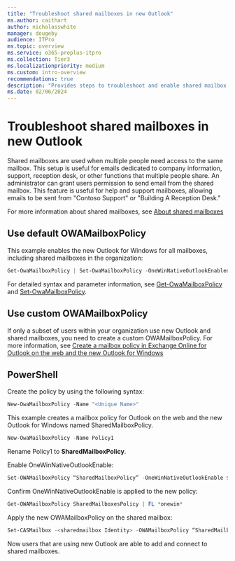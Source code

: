 ```yaml
---
title: "Troubleshoot shared mailboxes in new Outlook"
ms.author: caithart
author: nicholasswhite
manager: dougeby
audience: ITPro
ms.topic: overview
ms.service: o365-proplus-itpro
ms.collection: Tier3
ms.localizationpriority: medium
ms.custom: intro-overview
recommendations: true
description: "Provides steps to troubleshoot and enable shared mailbox in new Outlook using OWAMailboxPolicy settings and PowerShell commands"
ms.date: 02/06/2024
---
```


# Troubleshoot shared mailboxes in new Outlook

Shared mailboxes are used when multiple people need access to the same mailbox. This setup is useful for emails dedicated to company information, support, reception desk, or other functions that multiple people share. An administrator can grant users permission to send email from the shared mailbox. This feature is useful for help and support mailboxes, allowing emails to be sent from "Contoso Support" or "Building A Reception Desk."

For more information about shared mailboxes, see [About shared mailboxes](https://learn.microsoft.com/en-us/microsoft-365/admin/email/about-shared-mailboxes?view=o365-worldwide)

## Use default OWAMailboxPolicy

This example enables the new Outlook for Windows for all mailboxes, including shared mailboxes in the organization:
```powershell
Get-OwaMailboxPolicy | Set-OwaMailboxPolicy -OneWinNativeOutlookEnabled $true
```

For detailed syntax and parameter information, see [Get-OwaMailboxPolicy](https://learn.microsoft.com/en-us/powershell/module/exchange/get-owamailboxpolicy?view=exchange-ps) and [Set-OwaMailboxPolicy](https://learn.microsoft.com/en-us/powershell/module/exchange/set-owamailboxpolicy?view=exchange-ps).

## Use custom OWAMailboxPolicy

If only a subset of users within your organization use new Outlook and shared mailboxes, you need to create a custom OWAMailboxPolicy. For more information, see [Create a mailbox policy in Exchange Online for Outlook on the web and the new Outlook for Windows](https://learn.microsoft.com/en-us/exchange/clients-and-mobile-in-exchange-online/outlook-on-the-web/create-outlook-web-app-mailbox-policy)

## PowerShell

Create the policy by using the following syntax:
```powershell
New-OwaMailboxPolicy -Name "<Unique Name>"
```

This example creates a mailbox policy for Outlook on the web and the new Outlook for Windows named SharedMailboxPolicy.

```powershell
New-OwaMailboxPolicy -Name Policy1
```

Rename Policy1 to **SharedMailboxPolicy**.

Enable OneWinNativeOutlookEnable:
```powershell
Set-OWAMailboxPolicy “SharedMailboxPolicy” -OneWinNativeOutlookEnable $true
```

Confirm OneWinNativeOutlookEnable is applied to the new policy:
```powershell
Get-OWAMailboxPolicy SharedMailboxesPolicy | FL *onewin*
```

Apply the new OWAMailboxPolicy on the shared mailbox: 
```powershell
Set-CASMailbox -<sharedmailbox Identity> -OWAMailboxPolicy “SharedMailboxPolicy”
```

Now users that are using new Outlook are able to add and connect to shared mailboxes. 
